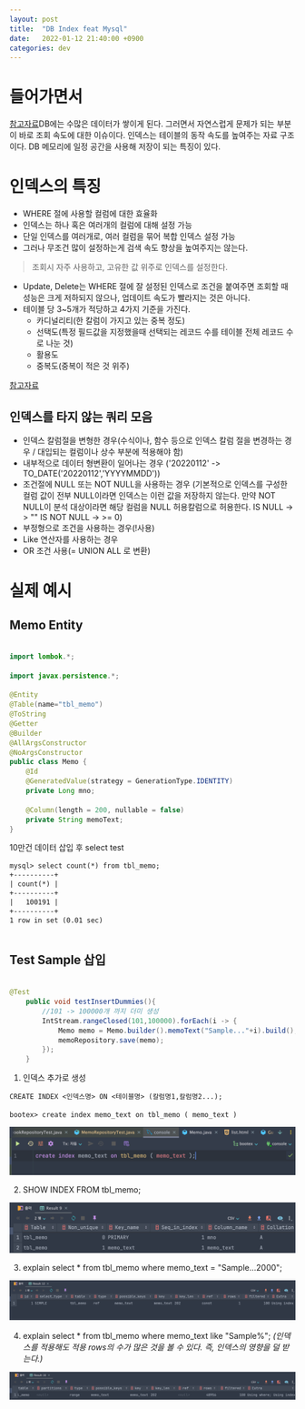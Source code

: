 ```yaml
---
layout: post
title:  "DB Index feat Mysql"
date:   2022-01-12 21:40:00 +0900
categories: dev
---
```


# 들어가면서
[참고자료](https://yurimkoo.github.io/db/2020/03/14/db-index.html)DB에는 수많은 데이터가 쌓이게 된다. 그러면서 자연스럽게 문제가 되는 부분이 바로 조회 속도에 대한 이슈이다. 인덱스는 테이블의 동작 속도를 높여주는 자료 구조이다. DB 메모리에 일정 공간을 사용해 저장이 되는 특징이 있다. 

# 인덱스의 특징
- WHERE 절에 사용할 컬럼에 대한 효율화
- 인덱스는 하나 혹은 여러개의 컬럼에 대해 설정 가능
- 단일 인덱스를 여러개로, 여러 컬럼을 묶어 복합 인덱스 설정 가능
- 그러나 무조건 많이 설정하는게 검색 속도 향상을 높여주지는 않는다.
> 조회시 자주 사용하고, 고유한 값 위주로 인덱스를 설정한다. 
- Update, Delete는 WHERE 절에 잘 설정된 인덱스로 조건을 붙여주면 조회할 때 성능은 크게 저하되지 않으나, 업데이트 속도가 빨라지는 것은 아니다.
- 테이블 당 3~5개가 적당하고 4가지 기준을 가진다.
    * 카디널리티(한 칼럼이 가지고 있는 중복 정도)
    * 선택도(특정 필드값을 지정했을때 선택되는 레코드 수를 테이블 전체 레코드 수로 나눈 것)
    * 활용도 
    * 중복도(중복이 적은 것 위주)


[참고자료](https://isstory83.tistory.com/131)
## 인덱스를 타지 않는 쿼리 모음
- 인덱스 칼럼절을 변형한 경우(수식이나, 함수 등으로 인덱스 칼럼 절을 변경하는 경우 / 대입되는 컬럼이나 상수 부분에 적용해야 함)
- 내부적으로 데이터 형변환이 일어나는 경우
  ('20220112' -> TO_DATE('20220112','YYYYMMDD'))
- 조건절에 NULL 또는 NOT NULL을 사용하는 경우
  (기본적으로 인덱스를 구성한 컬럼 값이 전부 NULL이라면 인덱스는 이런 값을 저장하지 않는다. 만약 NOT NULL이 분석 대상이라면 해당 컬럼을 NULL 허용칼럼으로 허용한다. IS NULL -> > "" IS NOT NULL -> >= 0)
- 부정형으로 조건을 사용하는 경우(!사용)
- Like 연산자를 사용하는 경우
- OR 조건 사용(= UNION ALL 로 변환)

# 실제 예시

## Memo Entity
~~~ java

import lombok.*;

import javax.persistence.*;

@Entity
@Table(name="tbl_memo")
@ToString
@Getter
@Builder
@AllArgsConstructor
@NoArgsConstructor
public class Memo {
    @Id
    @GeneratedValue(strategy = GenerationType.IDENTITY)
    private Long mno;

    @Column(length = 200, nullable = false)
    private String memoText;
}

~~~
10만건 데이터 삽입 후 select test
~~~
mysql> select count(*) from tbl_memo;
+----------+
| count(*) |
+----------+
|   100191 |
+----------+
1 row in set (0.01 sec)


~~~


## Test Sample 삽입

~~~ java

@Test
    public void testInsertDummies(){
        //101 -> 100000개 까지 더미 생성
        IntStream.rangeClosed(101,100000).forEach(i -> {
            Memo memo = Memo.builder().memoText("Sample..."+i).build();
            memoRepository.save(memo);
        });
    }


~~~

1. 인덱스 추가로 생성
~~~
CREATE INDEX <인덱스명> ON <테이블명> (칼럼명1,칼럼명2...);

bootex> create index memo_text on tbl_memo ( memo_text )
~~~

![인덱스 생성_1](/assets/img/06.png)

2. SHOW INDEX FROM tbl_memo;

![인덱스 생성_2](/assets/img/07.png)

3. explain select * from tbl_memo where memo_text = "Sample...2000";

![인덱스 생성_3](/assets/img/08.png)

4. explain select * from tbl_memo where memo_text like "Sample%"; 
*(인덱스를 적용해도 적용 rows의 수가 많은 것을 볼 수 있다. 즉, 인덱스의 영향을 덜 받는다.)*

![인덱스 생성_4](/assets/img/09.png)

